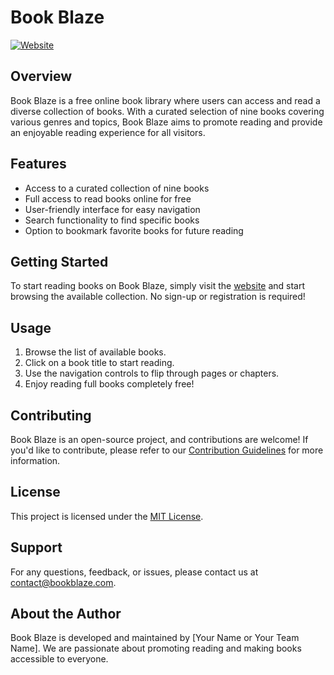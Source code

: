 # Book Blaze

[![Website](https://img.shields.io/website?url=https%3A%2F%2Fwww.bookblaze.com)](https://sadekur-assignment-8.netlify.app/)

## Overview

Book Blaze is a free online book library where users can access and read a diverse collection of books. With a curated selection of nine books covering various genres and topics, Book Blaze aims to promote reading and provide an enjoyable reading experience for all visitors.

## Features

- Access to a curated collection of nine books
- Full access to read books online for free
- User-friendly interface for easy navigation
- Search functionality to find specific books
- Option to bookmark favorite books for future reading

## Getting Started

To start reading books on Book Blaze, simply visit the [website](https://www.bookblaze.com) and start browsing the available collection. No sign-up or registration is required!

## Usage

1. Browse the list of available books.
2. Click on a book title to start reading.
3. Use the navigation controls to flip through pages or chapters.
4. Enjoy reading full books completely free!

## Contributing

Book Blaze is an open-source project, and contributions are welcome! If you'd like to contribute, please refer to our [Contribution Guidelines](CONTRIBUTING.md) for more information.

## License

This project is licensed under the [MIT License](LICENSE).

## Support

For any questions, feedback, or issues, please contact us at [contact@bookblaze.com](mailto:contact@bookblaze.com).

## About the Author

Book Blaze is developed and maintained by [Your Name or Your Team Name]. We are passionate about promoting reading and making books accessible to everyone.
